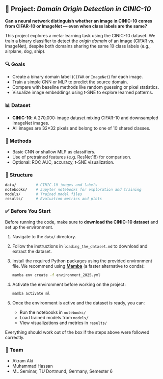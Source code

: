 ## 📘 Project: *Domain Origin Detection in CINIC-10*

**Can a neural network distinguish whether an image in CINIC-10 comes from CIFAR-10 or ImageNet — even when class labels are the same?**

This project explores a meta-learning task using the CINIC-10 dataset. We train a binary classifier to detect the *origin domain* of an image (CIFAR vs. ImageNet), despite both domains sharing the same 10 class labels (e.g., airplane, dog, ship).

### 🔍 Goals

* Create a binary domain label (`CIFAR` or `ImageNet`) for each image.
* Train a simple CNN or MLP to predict the source domain.
* Compare with baseline methods like random guessing or pixel statistics.
* Visualize image embeddings using t-SNE to explore learned patterns.

### 📊 Dataset

* **CINIC-10**: A 270,000-image dataset mixing CIFAR-10 and downsampled ImageNet images.
* All images are 32×32 pixels and belong to one of 10 shared classes.

### 🧠 Methods

* Basic CNN or shallow MLP as classifiers.
* Use of pretrained features (e.g. ResNet18) for comparison.
* Optional: ROC AUC, accuracy, t-SNE visualization.

### 📁 Structure

```bash
data/         # CINIC-10 images and labels
notebooks/    # Jupyter notebooks for exploration and training
models/       # Trained model files
results/      # Evaluation metrics and plots
```

### ✅ Before You Start

Before running the code, make sure to **download the CINIC-10 dataset** and set up the environment.

1. Navigate to the `data/` directory.

2. Follow the instructions in `loading_the_dataset.md` to download and extract the dataset.

3. Install the required Python packages using the provided environment file.
   We recommend using **[Mamba](https://github.com/conda-forge/miniforge)** (a faster alternative to conda):

   ```bash
   mamba env create -f environment_2025.yml
   ```

4. Activate the environment before working on the project:

   ```bash
   mamba activate ml
   ```

5. Once the environment is active and the dataset is ready, you can:

   * Run the notebooks in `notebooks/`
   * Load trained models from `models/`
   * View visualizations and metrics in `results/`

Everything should work out of the box if the steps above were followed correctly.


### 👥 Team

* Akram Aki
* Muhammad Hassan
* ML Seminar, TU Dortmund, Germany, Semester 6
